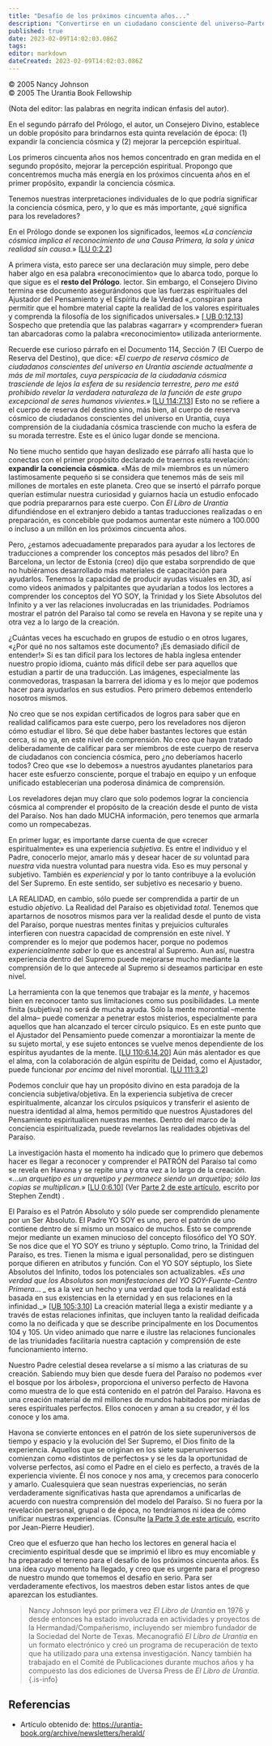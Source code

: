 ```yaml
---
title: "Desafío de los próximos cincuenta años..."
description: "Convertirse en un ciudadano consciente del universo—Parte 1"
published: true
date: 2023-02-09T14:02:03.086Z
tags: 
editor: markdown
dateCreated: 2023-02-09T14:02:03.086Z
---
```


<p class="v-card v-sheet theme--light grey lighten-3 px-2">© 2005 Nancy Johnson<br>© 2005 The Urantia Book Fellowship</p>

(Nota del editor: las palabras en negrita indican énfasis del autor).

En el segundo párrafo del Prólogo, el autor, un Consejero Divino, establece un doble propósito para brindarnos esta quinta revelación de época: (1) expandir la conciencia cósmica y (2) mejorar la percepción espiritual.

Los primeros cincuenta años nos hemos concentrado en gran medida en el segundo propósito, mejorar la percepción espiritual. Propongo que concentremos mucha más energía en los próximos cincuenta años en el primer propósito, expandir la conciencia cósmica.

Tenemos nuestras interpretaciones individuales de lo que podría significar la conciencia cósmica, pero, y lo que es más importante, ¿qué significa para los reveladores?

En el Prólogo donde se exponen los significados, leemos «_La conciencia cósmica implica el reconocimiento de una Causa Primera, la sola y única realidad sin causa._» [[LU 0:2.2](/es/The_Urantia_Book/0#p2_2)]

A primera vista, esto parece ser una declaración muy simple, pero debe haber algo en esa palabra «reconocimiento» que lo abarca todo, porque lo que sigue es el **resto del Prólogo**. lector. Sin embargo, el Consejero Divino termina ese documento asegurándonos que las fuerzas espirituales del Ajustador del Pensamiento y el Espíritu de la Verdad «_conspiran para permitir que el hombre material capte la realidad de los valores espirituales y comprenda la filosofía de los significados universales.» [[ UB 0:12.13](/es/The_Urantia_Book/0#p12_13)] Sospecho que pretendía que las palabras «agarrar» y «comprender» fueran tan abarcadoras como la palabra «reconocimiento» utilizada anteriormente.

Recuerde ese curioso párrafo en el Documento 114, Sección 7 (El Cuerpo de Reserva del Destino), que dice: «_El cuerpo de reserva cósmico de ciudadanos conscientes del universo en Urantia asciende actualmente a más de mil mortales, cuya perspicacia de la ciudadanía cósmica trasciende de lejos la esfera de su residencia terrestre, pero me está prohibido revelar la verdadera naturaleza de la función de este grupo excepcional de seres humanos vivientes._» [[LU 114:7.13](/es/The_Urantia_Book/114#p7_13)] Esto no se refiere a el cuerpo de reserva del destino sino, más bien, al cuerpo de reserva cósmico de ciudadanos conscientes del universo en Urantia, cuya comprensión de la ciudadanía cósmica trasciende con mucho la esfera de su morada terrestre. Este es el único lugar donde se menciona.

No tiene mucho sentido que hayan deslizado ese párrafo allí hasta que lo conectas con el primer propósito declarado de traernos esta revelación: **expandir la conciencia cósmica**. «Más de mil» miembros es un número lastimosamente pequeño si se considera que tenemos más de seis mil millones de mortales en este planeta. Creo que se insertó el párrafo porque querían estimular nuestra curiosidad y guiarnos hacia un estudio enfocado que podría prepararnos para este cuerpo. Con _El Libro de Urantia_ difundiéndose en el extranjero debido a tantas traducciones realizadas o en preparación, es concebible que podamos aumentar este número a 100.000 o incluso a un millón en los próximos cincuenta años.

Pero, ¿estamos adecuadamente preparados para ayudar a los lectores de traducciones a comprender los conceptos más pesados ​​del libro? En Barcelona, ​​un lector de Estonia (creo) dijo que estaba sorprendido de que no hubiéramos desarrollado más materiales de capacitación para ayudarlos. Tenemos la capacidad de producir ayudas visuales en 3D, así como videos animados y palpitantes que ayudarían a todos los lectores a comprender los conceptos del YO SOY, la Trinidad y los Siete Absolutos del Infinito y a ver las relaciones involucradas en las triunidades. Podríamos mostrar el patrón del Paraíso tal como se revela en Havona y se repite una y otra vez a lo largo de la creación.

¿Cuántas veces ha escuchado en grupos de estudio o en otros lugares, «¿Por qué no nos saltamos este documento? ¡Es demasiado difícil de entender!» Si es tan difícil para los lectores de habla inglesa entender nuestro propio idioma, cuánto más difícil debe ser para aquellos que estudian a partir de una traducción. Las imágenes, especialmente las conmovedoras, traspasan la barrera del idioma y es lo mejor que podemos hacer para ayudarlos en sus estudios. Pero primero debemos entenderlo nosotros mismos.

No creo que se nos expidan certificados de logros para saber que en realidad calificamos para este cuerpo, pero los reveladores nos dijeron cómo estudiar el libro. Sé que debe haber bastantes lectores que están cerca, si no ya, en este nivel de comprensión. No creo que hayan tratado deliberadamente de calificar para ser miembros de este cuerpo de reserva de ciudadanos con conciencia cósmica, pero ¿no deberíamos hacerlo todos? Creo que «se lo debemos» a nuestros ayudantes planetarios para hacer este esfuerzo consciente, porque el trabajo en equipo y un enfoque unificado establecerían una poderosa dinámica de comprensión.

Los reveladores dejan muy claro que solo podemos lograr la conciencia cósmica al comprender el propósito de la creación desde el punto de vista del Paraíso. Nos han dado MUCHA información, pero tenemos que armarla como un rompecabezas.

En primer lugar, es importante darse cuenta de que «crecer espiritualmente» es una experiencia _subjetiva_. Es entre el individuo y el Padre, conocerlo mejor, amarlo más y desear hacer de _su_ voluntad para _nuestra_ vida nuestra voluntad para nuestra vida. Eso es muy personal y subjetivo. También es _experiencial_ y por lo tanto contribuye a la evolución del Ser Supremo. En este sentido, ser subjetivo es necesario y bueno.

LA REALIDAD, en cambio, sólo puede ser comprendida a partir de un estudio _objetivo_. La Realidad del Paraíso es objetividad _total_. Tenemos que apartarnos de nosotros mismos para ver la realidad desde el punto de vista del Paraíso, porque nuestras mentes finitas y prejuicios culturales interfieren con nuestra capacidad de comprensión en este nivel. Y comprender es lo mejor que podemos hacer, porque no podemos _experiencialmente saber_ lo que es ancestral al Supremo. Aun así, nuestra experiencia dentro del Supremo puede mejorarse mucho mediante la comprensión de lo que antecede al Supremo si deseamos participar en este nivel.

La herramienta con la que tenemos que trabajar es la _mente_, y hacemos bien en reconocer tanto sus limitaciones como sus posibilidades. La mente finita (subjetiva) no será de mucha ayuda. Sólo la mente morontial –mente del alma– puede comenzar a penetrar estos misterios, especialmente para aquellos que han alcanzado el tercer círculo psíquico. Es en este punto que el Ajustador del Pensamiento puede comenzar a morontiaizar la mente de su sujeto mortal, y ese sujeto entonces se vuelve menos dependiente de los espíritus ayudantes de la mente. [[LU 110:6.14,20](/es/The_Urantia_Book/110#p6_14)] Aún más alentador es que el alma, con la colaboración de algún espíritu de Deidad, como el Ajustador, puede funcionar _por encima_ del nivel morontial. [[LU 111:3.2](/es/The_Urantia_Book/111#p3_2)]

Podemos concluir que hay un propósito divino en esta paradoja de la conciencia subjetiva/objetiva. En la experiencia subjetiva de crecer espiritualmente, alcanzar los círculos psíquicos y transferir el asiento de nuestra identidad al alma, hemos permitido que nuestros Ajustadores del Pensamiento espiritualicen nuestras mentes. Dentro del marco de la conciencia espiritualizada, puede revelarnos las realidades objetivas del Paraíso.

La investigación hasta el momento ha indicado que lo primero que debemos hacer es llegar a reconocer y comprender el PATRÓN del Paraíso tal como se revela en Havona y se repite una y otra vez a lo largo de la creación. «..._un arquetipo es un arquetipo y permanece siendo un arquetipo; sólo las copias se multiplican._» [[LU 0:6.10](/es/The_Urantia_Book/0#p6_10)] (Ver [Parte 2 de este artículo](/es/article/Stephen_Zendt/At_Home_In_The_Universe), escrito por Stephen Zendt) .

El Paraíso es el Patrón Absoluto y sólo puede ser comprendido plenamente por un Ser Absoluto. El Padre YO SOY es uno, pero el patrón de uno contiene dentro de sí mismo un mosaico de muchos. Esto se comprende mejor mediante un examen minucioso del concepto filosófico del YO SOY. Se nos dice que el YO SOY es triuno y séptuplo. Como trino, la Trinidad del Paraíso, es tres. Tienen la misma e igual personalidad, pero se distinguen porque difieren en atributos y función. Con el YO SOY séptuplo, los Siete Absolutos del Infinito, todos los potenciales son actualizables. «_Es una verdad que los Absolutos son manifestaciones del YO SOY-Fuente-Centro Primera_... _ es a la vez un hecho y una verdad que toda la realidad está basada en sus existencias en la eternidad y en sus relaciones en la infinidad._» [[UB 105:3.10](/en/The_Urantia_Book/105#p3_10)] La creación material llega a existir mediante y a través de estas relaciones infinitas, que incluyen tanto la realidad deificada como la no deificada y que se describe principalmente en los Documentos 104 y 105. Un video animado que narre e ilustre las relaciones funcionales de las triunidades facilitaría nuestra captación y comprensión de este funcionamiento interno.

Nuestro Padre celestial desea revelarse a sí mismo a las criaturas de su creación. Sabiendo muy bien que desde fuera del Paraíso no podemos «ver el bosque por los árboles», proporciona el universo perfecto de Havona como muestra de lo que está contenido en el patrón del Paraíso. Havona es una creación material de mil millones de mundos habitados por miríadas de seres espirituales perfectos. Ellos conocen y aman a su creador, y él los conoce y los ama.

Havona se convierte entonces en el patrón de los siete superuniversos de tiempo y espacio y la evolución del Ser Supremo, el Dios finito de la experiencia. Aquellos que se originan en los siete superuniversos comienzan como «distintos de perfectos» y se les da la oportunidad de volverse perfectos, así como el Padre en el cielo es perfecto, a través de la experiencia viviente. Él nos conoce y nos ama, y ​​crecemos para conocerlo y amarlo. Cualesquiera que sean nuestras experiencias, no serán verdaderamente significativas hasta que aprendamos a unificarlas de acuerdo con nuestra comprensión del modelo del Paraíso. Si no fuera por la revelación personal, grupal o de época, no tendríamos ni idea de cómo unificar nuestras experiencias. (Consulte [la Parte 3 de este artículo](/es/article/Jean_Pierre_Heudier/Pattern_of_Unity), escrito por Jean-Pierre Heudier).

Creo que el esfuerzo que han hecho los lectores en general hacia el crecimiento espiritual desde que se imprimió el libro es muy encomiable y ha preparado el terreno para el desafío de los próximos cincuenta años. Es una idea cuyo momento ha llegado, y creo que es urgente para el progreso de nuestro mundo que tomemos el desafío en serio. Para ser verdaderamente efectivos, los maestros deben estar listos antes de que aparezcan los estudiantes.

> Nancy Johnson leyó por primera vez _El Libro de Urantia_ en 1976 y desde entonces ha estado involucrada en actividades y proyectos de la Hermandad/Compañerismo, incluyendo ser miembro fundador de la Sociedad del Norte de Texas. Mecanografió _El Libro de Urantia_ en un formato electrónico y creó un programa de recuperación de texto que ha utilizado para una extensa investigación. Nancy también ha trabajado en el Comité de Publicaciones durante muchos años y ha compuesto las dos ediciones de Uversa Press de _El Libro de Urantia_.
{.is-info}


## Referencias

- Artículo obtenido de: https://urantia-book.org/archive/newsletters/herald/